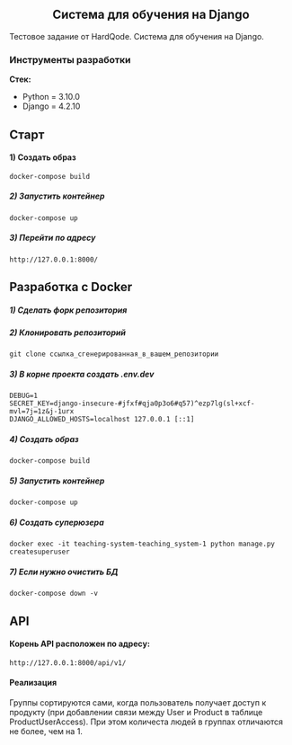 <h2 align="center">Система для обучения на Django</h2>

Тестовое задание от HardQode. Система для обучения на Django.

### Инструменты разработки

**Стек:**
- Python = 3.10.0
- Django = 4.2.10

## Старт

#### 1) Создать образ

    docker-compose build

##### 2) Запустить контейнер

    docker-compose up
    
##### 3) Перейти по адресу

    http://127.0.0.1:8000/

## Разработка с Docker

##### 1) Сделать форк репозитория

##### 2) Клонировать репозиторий

    git clone ссылка_сгенерированная_в_вашем_репозитории

##### 3) В корне проекта создать .env.dev

    DEBUG=1
    SECRET_KEY=django-insecure-#jfxf#qja0p3o6#q57)^ezp7lg(sl+xcf-mvl=7j=1z&j-1urx
    DJANGO_ALLOWED_HOSTS=localhost 127.0.0.1 [::1]
    
##### 4) Создать образ

    docker-compose build

##### 5) Запустить контейнер

    docker-compose up
    
##### 6) Создать суперюзера

    docker exec -it teaching-system-teaching_system-1 python manage.py createsuperuser
                                                        
##### 7) Если нужно очистить БД

    docker-compose down -v

## API

#### Корень API расположен по адреcу:

    http://127.0.0.1:8000/api/v1/

#### Реализация

Группы сортируются сами, когда пользователь получает доступ к продукту (при добавлении связи между User и Product в таблице ProductUserAccess). При этом количеста людей в группах отличаются не более, чем на 1.
